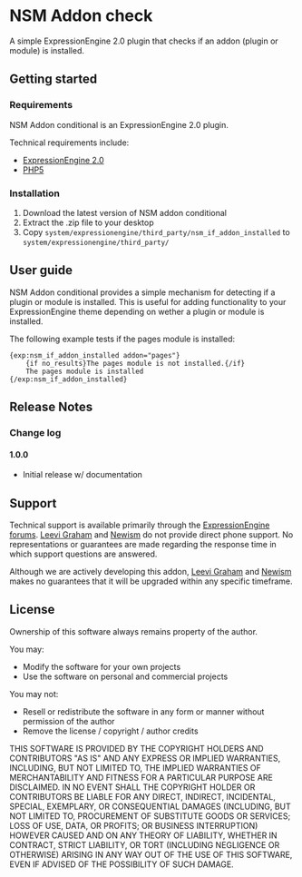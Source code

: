 NSM Addon check
===============

A simple ExpressionEngine 2.0 plugin that checks if an addon (plugin or module) is installed.

Getting started
-------------

### Requirements

NSM Addon conditional is an ExpressionEngine 2.0 plugin.

Technical requirements include:

* [ExpressionEngine 2.0][ee]
* [PHP5][php]

### Installation

1. Download the latest version of NSM addon conditional
2. Extract the .zip file to your desktop
3. Copy `system/expressionengine/third_party/nsm_if_addon_installed` to `system/expressionengine/third_party/`

User guide
---------

NSM Addon conditional provides a simple mechanism for detecting if a plugin or module is installed. This is useful for adding functionality to your ExpressionEngine theme depending on wether a plugin or module is installed.

The following example tests if the pages module is installed:

    {exp:nsm_if_addon_installed addon="pages"}
    	{if no_results}The pages module is not installed.{/if}
    	The pages module is installed
    {/exp:nsm_if_addon_installed}

Release Notes
------------

### Change log

#### 1.0.0

* Initial release w/ documentation

Support
-------

Technical support is available primarily through the [ExpressionEngine forums][ee_forums]. [Leevi Graham][lg] and [Newism][nsm] do not provide direct phone support. No representations or guarantees are made regarding the response time in which support questions are answered.

Although we are actively developing this addon, [Leevi Graham][lg] and [Newism][nsm] makes no guarantees that it will be upgraded within any specific timeframe.

License
------

Ownership of this software always remains property of the author.

You may:

* Modify the software for your own projects
* Use the software on personal and commercial projects

You may not:

* Resell or redistribute the software in any form or manner without permission of the author
* Remove the license / copyright / author credits

THIS SOFTWARE IS PROVIDED BY THE COPYRIGHT HOLDERS AND CONTRIBUTORS "AS IS" AND ANY EXPRESS OR IMPLIED WARRANTIES, INCLUDING, BUT NOT LIMITED TO, THE IMPLIED WARRANTIES OF MERCHANTABILITY AND FITNESS FOR A PARTICULAR PURPOSE ARE DISCLAIMED. IN NO EVENT SHALL THE COPYRIGHT HOLDER OR CONTRIBUTORS BE LIABLE FOR ANY DIRECT, INDIRECT, INCIDENTAL, SPECIAL, EXEMPLARY, OR CONSEQUENTIAL DAMAGES (INCLUDING, BUT NOT LIMITED TO, PROCUREMENT OF SUBSTITUTE GOODS OR SERVICES; LOSS OF USE, DATA, OR PROFITS; OR BUSINESS INTERRUPTION) HOWEVER CAUSED AND ON ANY THEORY OF LIABILITY, WHETHER IN CONTRACT, STRICT LIABILITY, OR TORT (INCLUDING NEGLIGENCE OR OTHERWISE) ARISING IN ANY WAY OUT OF THE USE OF THIS SOFTWARE, EVEN IF ADVISED OF THE POSSIBILITY OF SUCH DAMAGE.

[lg]: http://leevigraham.com
[nsm]: http://newism.com.au
[ee]: http://expressionengine.com/index.php?affiliate=newism
[ee_forums]: http://expressionengine.com/index.php?affiliate=newism&page=forums
[php]: http://php.net